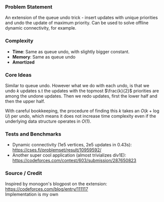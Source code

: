 ### Problem Statement
An extension of the queue undo trick - insert updates with unique priorities and undo the update of maximum priority.
Can be used to solve offline dynamic connectivity, for example.

### Complexity
- **Time**: Same as queue undo, with slightly bigger constant.
- **Memory**: Same as queue undo
- **Amortized**

### Core Ideas
Similar to queue undo. However what we do with each undo, is that we undo $k$ updates s.t the updates with the topmost $\frac{k}{2}$ priorities are among the undone updates. Then we redo updates, first the lower half and then the upper half.

With careful bookkeeping, the procedure of finding this $k$ takes an $O(k + \log U)$ per undo, which means it does not increase time complexity even if the underlying data structure operates in $O(1)$.

### Tests and Benchmarks
- Dynamic connectivity (1e5 vertices, 2e5 updates in 0.43s): https://cses.fi/problemset/result/10959592/
- Another super cool application (almost trivializes div1E): https://codeforces.com/contest/603/submission/287650823

### Source / Credit
Inspired by monogon's blogpost on the extension: https://codeforces.com/blog/entry/111117<br>
Implementation is my own